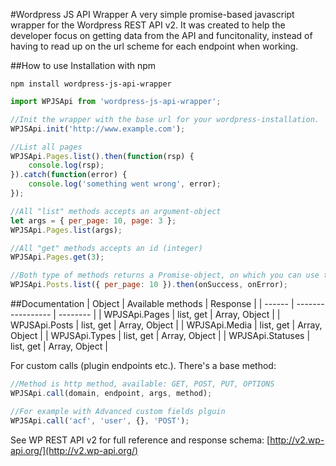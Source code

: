 #Wordpress JS API Wrapper
A very simple promise-based javascript wrapper for the Wordpress REST API v2.
It was created to help the developer focus on getting data from the API and funcitonality, instead of having to read up on the url scheme for each endpoint when working.

##How to use
Installation with npm
```
npm install wordpress-js-api-wrapper
```

```javascript
import WPJSApi from 'wordpress-js-api-wrapper';

//Init the wrapper with the base url for your wordpress-installation.
WPJSApi.init('http://www.example.com');

//List all pages
WPJSApi.Pages.list().then(function(rsp) {
    console.log(rsp);
}).catch(function(error) {
    console.log('something went wrong', error);
});

//All "list" methods accepts an argument-object
let args = { per_page: 10, page: 3 };
WPJSApi.Pages.list(args);

//All "get" methods accepts an id (integer)
WPJSApi.Pages.get(3);

//Both type of methods returns a Promise-object, on which you can use then / catch for callbacks.
WPJSApi.Posts.list({ per_page: 10 }).then(onSuccess, onError);

```

##Documentation
| Object | Available methods | Response |
| ------ | ----------------- | -------- |
| WPJSApi.Pages | list, get   | Array, Object    |
| WPJSApi.Posts | list, get   | Array, Object    |
| WPJSApi.Media | list, get   | Array, Object    |
| WPJSApi.Types | list, get   | Array, Object    |
| WPJSApi.Statuses | list, get   | Array, Object    |


For custom calls (plugin endpoints etc.). There's a base method:
```javascript
//Method is http method, available: GET, POST, PUT, OPTIONS
WPJSApi.call(domain, endpoint, args, method);

//For example with Advanced custom fields plguin
WPJSApi.call('acf', 'user', {}, 'POST');
```

See WP REST API v2 for full reference and response schema:
[http://v2.wp-api.org/](http://v2.wp-api.org/)